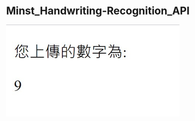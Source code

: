 # Minst_Handwriting-Recognition_API
![image](https://github.com/jennychen0223/Minst_Handwriting-Recognition_API/blob/main/result.jpg)

